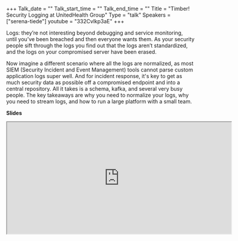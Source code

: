 +++
Talk_date = ""
Talk_start_time = ""
Talk_end_time = ""
Title = "Timber! Security Logging at UnitedHealth Group"
Type = "talk"
Speakers = ["serena-tiede"]
youtube = "332Cvlkp3aE"
+++

Logs: they’re not interesting beyond debugging and service monitoring, until you’ve been breached and then everyone wants them. As your security people sift through the logs you find out that the logs aren’t standardized, and the logs on your compromised server have been erased.

Now imagine a different scenario where all the logs are normalized, as most SIEM (Security Incident and Event Management) tools cannot parse custom application logs super well. And for incident response, it's key to get as much security data as possible off a compromised endpoint and into a central repository. All it takes is a schema, kafka, and several very busy people. The key takeaways are why you need to normalize your logs, why you need to stream logs, and how to run a large platform with a small team.

<b>Slides</b>
<br>
<iframe src="https://ladyserena.github.io/DevOpsDaysMSP/#/" title="Serena Tiede" width="600" height="300">
  <p>Your browser does not support iframes; please see https://ladyserena.github.io/DevOpsDaysMSP/#/ for the slides.</p>
</iframe>
